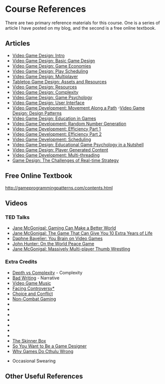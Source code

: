 # Course References

There are two primary reference materials for this course.  One is a series of article I have posted on my blog, and the second is a free online textbook.  

## Articles
- [Video Game Design: Intro](http://techniumadeptus.blogspot.com/2016/03/video-game-design-intro.html)
- [Video Game Design: Basic Game Design](http://techniumadeptus.blogspot.com/2016/04/video-game-design-basic-game-design.html)
- [Video Game Design: Game Economies](http://techniumadeptus.blogspot.com/2016/04/video-game-design-game-economies.html)
- [Video Game Design: Play Scheduling](http://techniumadeptus.blogspot.com/2016/04/video-game-design-play-scheduling.html)
- [Video Game Design: Multiplayer](http://techniumadeptus.blogspot.com/2016/04/video-game-design-multiplayer.html)
- [Tabletop Game Design: Assets and Resources](http://techniumadeptus.blogspot.com/2016/04/tabletop-game-design-assets-and.html)
- [Video Game Design: Resources](http://techniumadeptus.blogspot.com/2016/05/video-game-design-resources.html)
- [Video Game Design: Complexity](http://techniumadeptus.blogspot.com/2016/05/video-game-design-complexity.html)
- [Video Game Design: Game Psychology](http://techniumadeptus.blogspot.com/2016/05/video-game-design-game-psychology.html)
- [Video Game Design: User Interface](http://techniumadeptus.blogspot.com/2016/05/video-game-design-user-interface.html)
- [Video Game Development: Movement Along a Path](http://techniumadeptus.blogspot.com/2016/05/video-game-development-movement-along.html)
 -[Video Game Design: Design Patterns](http://techniumadeptus.blogspot.com/2016/05/video-game-design-design-patterns.html)
- [Video Game Design: Education in Games](http://techniumadeptus.blogspot.com/2016/05/video-game-design-education-in-games.html)
- [Video Game Development: Random Number Generation](http://techniumadeptus.blogspot.com/2016/06/video-game-development-random-number.html)
- [Video Game Development: Efficiency Part 1](http://techniumadeptus.blogspot.com/2016/06/video-game-development-efficiency-part-1.html)
- [Video Game Development: Efficiency Part 2](http://techniumadeptus.blogspot.com/2016/06/video-game-development-efficiency-part-2.html)
- [Video Game Development: Scheduling](http://techniumadeptus.blogspot.com/2016/06/video-game-development-scheduling.html)
- [Video Game Design: Educational Game Psychology in a Nutshell](http://techniumadeptus.blogspot.com/2016/06/video-game-design-educational-game.html)
- [Video Game Design: Player Generated Content](http://techniumadeptus.blogspot.com/2016/08/video-game-design-player-generated.html)
- [Video Game Development: Multi-threading](http://techniumadeptus.blogspot.com/2016/08/video-game-development-multi-threading.html)
- [Game Design: The Challenges of Real-time Strategy](http://techniumadeptus.blogspot.com/2016/03/game-design-challeneges-of-real-time.html)


## Free Online Textbook
http://gameprogrammingpatterns.com/contents.html


## Videos
### TED Talks
- [Jane McGonigal: Gaming Can Make a Better World](https://www.ted.com/talks/jane_mcgonigal_gaming_can_make_a_better_world)
- [Jane McGonigal: The Game That Can Give You 10 Extra Years of Life](https://www.ted.com/talks/jane_mcgonigal_the_game_that_can_give_you_10_extra_years_of_life)
- [Daphne Bavelier: You Brain on Video Games](https://www.ted.com/talks/daphne_bavelier_your_brain_on_video_games)
- [John Hunter: On the World Peace Game](https://www.ted.com/talks/john_hunter_on_the_world_peace_game)
- [Jane McGonigal: Massively Multi-player Thumb Wrestling](https://www.ted.com/talks/jane_mcgonigal_massively_multi_player_thumb_wrestling)


### Extra Credits
- [Depth vs Complexity](https://www.youtube.com/watch?v=jVL4st0blGU) - Complexity
- [Bad Writing](https://www.youtube.com/watch?v=KG1ziCvLkJ0) - Narrative
- [Video Game Music](https://www.youtube.com/watch?v=CKgHrz_Wv6o)
- [Facing Controversy*](https://www.youtube.com/watch?v=LSm-UzWzO2E)
- [Choice and Conflict](https://www.youtube.com/watch?v=lg8fVtKyYxY)
- [Non-Combat Gaming](https://www.youtube.com/watch?v=2QJVGtKPjNc)
- []()
- []()
- []()
- []()
- []()
- []()
- []()
- [The Skinner Box](https://www.youtube.com/watch?v=tWtvrPTbQ_c)
- [So You Want to Be a Game Designer](https://www.youtube.com/watch?v=zQvWMdWhFCc)
- [Why Games Do Cthulu Wrong](://www.youtube.com/watch?v=7DyRxlvM9VM)

* Occasional Swearing

## Other Useful References

